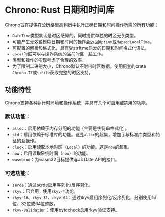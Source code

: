 # Chrono: Rust 日期和时间库

Chrono旨在提供在公历格里高利历中执行正确日期和时间操作所需的所有功能：

- `DateTime`类型默认是时区感知的，同时提供单独的时区无关类型。
- 可能产生无效或模糊日期和时间的操作会返回`Option`或`MappedLocalTime`。
- 可配置的解析和格式化，具有受strftime启发的日期和时间格式化语法。
- `Local`时区可以与操作系统的当前时区一起工作。
- 类型和操作的实现考虑了合理的效率。
- 为了限制二进制大小，Chrono默认不附带时区数据。使用配套的crate `Chrono-TZ`或`tzfile`获取完整的时区支持。

## 功能特性

Chrono支持各种运行时环境和操作系统，并具有几个可启用或禁用的功能。

### 默认功能：

- `alloc`：启用依赖于内存分配的功能（主要是字符串格式化）。
- `std`：启用依赖于标准库的功能。这是`alloc`的超集，增加了与标准库类型和特征的互操作。
- `clock`：启用读取本地时区（`Local`）的功能。这是`now`的超集。
- `now`：启用读取系统时间（`now`）的功能。
- `wasmbind`：为wasm32目标提供与JS Date API的接口。

### 可选功能：

- `serde`：通过serde启用序列化/反序列化。
- `rkyv`：已弃用，使用`rkyv-*`功能。
- `rkyv-16`、`rkyv-32`、`rkyv-64`：通过rkyv启用序列化/反序列化，分别使用16位、32位或64位整数。
- `rkyv-validation`：使用bytecheck启用rkyv验证支持。
- `arbitrary`：使用Arbitrary crate构造类型的任意实例。
- `unstable-locales`：启用本地化。这添加了带有`_localized`后缀的各种方法。

## 概述

### 时间差/持续时间

Chrono提供了`TimeDelta`类型来表示时间跨度的大小。这是一个以秒和纳秒表示的"精确"持续时间，不表示如天或月等"名义"组件。

`TimeDelta`类型以前命名为`Duration`（仍作为类型别名提供）。与类似的`core::time::Duration`的一个显著区别是它是有符号值而不是无符号值。

### 日期和时间

Chrono提供了`DateTime`类型来表示时区中的日期和时间。

`DateTime`是时区感知的，必须从`TimeZone`对象构造，该对象定义了本地日期如何转换为UTC日期并返回。有三个众所周知的`TimeZone`实现：

- `Utc`指定UTC时区。它最高效。
- `Local`指定系统本地时区。
- `FixedOffset`指定任意固定时区，如UTC+09:00或UTC-10:30。

不同`TimeZone`类型的`DateTime`是不同的，不能混用，但可以使用`DateTime::with_timezone`方法相互转换。

您可以在UTC时区（`Utc::now()`）或本地时区（`Local::now()`）获取当前日期和时间。

```rust
use chrono::prelude::*;

let utc: DateTime<Utc> = Utc::now(); // 例如 `2014-11-28T12:45:59.324310806Z`
let local: DateTime<Local> = Local::now(); // 例如 `2014-11-28T21:45:59.324310806+09:00`
```

此外，您还可以创建自己的日期和时间：

```rust
use chrono::offset::MappedLocalTime;
use chrono::prelude::*;

let dt = Utc.with_ymd_and_hms(2014, 7, 8, 9, 10, 11).unwrap(); // `2014-07-08T09:10:11Z`
```

### 格式化和解析

格式化通过`format`方法完成，其格式等同于熟悉的strftime格式。

默认的`to_string`方法和`{:?}`说明符也提供了合理的表示。Chrono还提供了`to_rfc2822`和`to_rfc3339`方法用于常见格式。

Chrono现在还提供几乎任何语言的日期格式化功能，无需额外的C库。此功能在`unstable-locales`特性下提供：

```rust
use chrono::prelude::*;

let dt = Utc.with_ymd_and_hms(2014, 11, 28, 12, 0, 9).unwrap();
assert_eq!(dt.format("%Y-%m-%d %H:%M:%S").to_string(), "2014-11-28 12:00:09");
assert_eq!(dt.format_localized("%A %e %B %Y, %T", Locale::fr_BE).to_string(), 
           "vendredi 28 novembre 2014, 12:00:09");
```

解析可以通过两种方法完成：

1. 标准的`FromStr`特性（以及字符串上的`parse`方法）可用于解析`DateTime<FixedOffset>`、`DateTime<Utc>`和`DateTime<Local>`值。
2. `DateTime::parse_from_str`解析带偏移量的日期和时间，并返回`DateTime<FixedOffset>`。

```rust
use chrono::prelude::*;

let dt = "2014-11-28T12:00:09Z".parse::<DateTime<Utc>>().unwrap();
let fixed_dt = DateTime::parse_from_str("2014-11-28 21:00:09 +09:00", "%Y-%m-%d %H:%M:%S %z").unwrap();
```

### 与EPOCH时间戳的转换

使用`DateTime::from_timestamp(seconds, nanoseconds)`从UNIX时间戳构建`DateTime<Utc>`。

使用`DateTime.timestamp`从`DateTime`获取时间戳（以秒为单位）。此外，您可以使用`DateTime.timestamp_subsec_nanos`获取额外的纳秒数。

```rust
use chrono::{DateTime, Utc};

// 从epoch构建datetime：
let dt: DateTime<Utc> = DateTime::from_timestamp(1_500_000_000, 0).unwrap();
assert_eq!(dt.to_rfc2822(), "Fri, 14 Jul 2017 02:40:00 +0000");

// 从datetime获取epoch值：
let dt = DateTime::parse_from_rfc2822("Fri, 14 Jul 2017 02:40:00 +0000").unwrap();
assert_eq!(dt.timestamp(), 1_500_000_000);
```

## 限制

- 仅支持向前推算的格里高利历（即扩展以支持更早的日期）。
- 日期类型限制为从公元纪元前后约262,000年。
- 时间类型限制为纳秒精度。
- 可以表示闰秒，但Chrono不完全支持它们。
